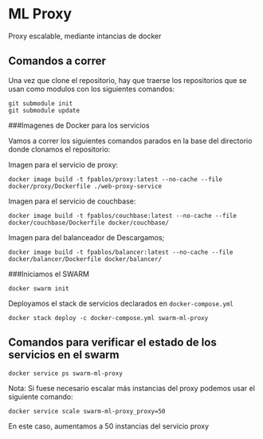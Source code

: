 # ML Proxy

Proxy escalable, mediante intancias de docker

## Comandos a correr

Una vez que clone el repositorio, hay que traerse los repositorios que se usan como modulos con los siguientes comandos:

```
git submodule init
git submodule update
```
###Imagenes de Docker para los servicios

Vamos a correr los siguientes comandos parados en la base del directorio donde clonamos el repositorio:

Imagen para el servicio de proxy:
```
docker image build -t fpablos/proxy:latest --no-cache --file docker/proxy/Dockerfile ./web-proxy-service
```
Imagen para el servicio de couchbase:
```
docker image build -t fpablos/couchbase:latest --no-cache --file docker/couchbase/Dockerfile docker/couchbase/
```

Imagen para del balanceador de Descargamos;
```
docker image build -t fpablos/balancer:latest --no-cache --file docker/balancer/Dockerfile docker/balancer/
```

###Iniciamos el SWARM
```
docker swarm init
```
Deployamos el stack de servicios declarados en `docker-compose.yml`

```
docker stack deploy -c docker-compose.yml swarm-ml-proxy
```
## Comandos para verificar el estado de los servicios en el swarm

```
docker service ps swarm-ml-proxy
```
Nota: Si fuese necesario escalar más instancias del proxy podemos usar el siguiente comando:
```
docker service scale swarm-ml-proxy_proxy=50
```
En este caso, aumentamos a 50 instancias del servicio proxy
